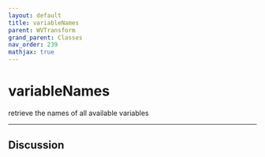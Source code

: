```yaml
---
layout: default
title: variableNames
parent: WVTransform
grand_parent: Classes
nav_order: 239
mathjax: true
---
```


#  variableNames

retrieve the names of all available variables


---

## Discussion

  
